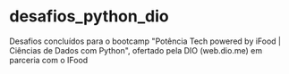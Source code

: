 # desafios_python_dio
Desafios concluídos para o bootcamp "Potência Tech powered by iFood | Ciências de Dados com Python", ofertado pela DIO (web.dio.me) em parceria com o IFood
